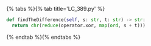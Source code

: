 {% tabs %}{% tab title='LC_389.py' %}

```py
def findTheDifference(self, s: str, t: str) -> str:
  return chr(reduce(operator.xor, map(ord, s + t)))
```

{% endtab %}{% endtabs %}
